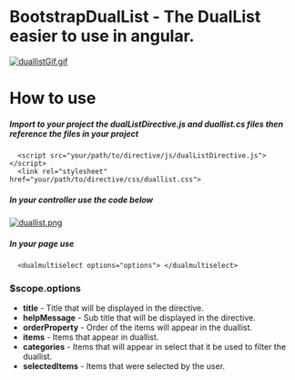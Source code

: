 # BootstrapDualList - The DualList easier to use in angular.

[![duallistGif.gif](https://s21.postimg.org/qk4uaqfw7/duallist_Gif.gif)](https://postimg.org/image/72a6usiyb/)

# How to use

##### Import to your project the dualListDirective.js and duallist.cs files then reference the files in your project
```
  <script src="your/path/to/directive/js/dualListDirective.js"></script>
  <link rel="stylesheet" href="your/path/to/directive/css/duallist.css">
```
##### In your controller use the code below

[![duallist.png](https://s11.postimg.org/p0kf02vo3/duallist.png)](https://postimg.org/image/pdbt69dxr/)

##### In your page use

```
  <dualmultiselect options="options"> </dualmultiselect>
```

### $scope.options
<ul>
<li><b>title</b> - Title that will be displayed in the directive.</li>
<li><b>helpMessage</b> - Sub title that will be displayed in the directive.</li>
<li><b>orderProperty</b> - Order of the items will appear in the duallist.</li>
<li><b>items</b> - Items that appear in duallist.</li>
<li><b>categories</b> - Items that will appear in select that it be used to filter the duallist.</li>
<li><b>selectedItems</b> - Items that were selected by the user.</li>
</ul>
